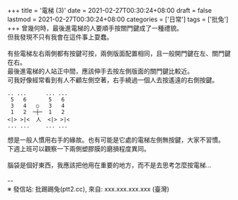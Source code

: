 +++
title = '電梯 (3)'
date = 2021-02-27T00:30:24+08:00
draft = false
lastmod = 2021-02-27T00:30:24+08:00
categories = ['日常']
tags = ['批兔']
+++
曾幾何時，最後進電梯的人要順手按關門鍵成了一種禮貌。<br>
但我發現不只有我會在這件事上耍蠢。<br>
<br>
有些電梯左右兩側都有按鍵可按，兩側版面配置相同，且一般開門鍵在左、關門鍵在右。<br>
最後進電梯的人站正中間，應該伸手去按左側版面的關門鍵比較近。<br>
可我好像經常看到有人不顧左側空著，右手繞過一個人去按遙遠的右側按鍵。<br>
```
.. ...      ... ...
 5   6       5   6
 3   4   ○   3   4
 1   2  ─┼─  1   2
<|> >|<  人  <|> >|< 
... ...     ... ...
```
想是一般人慣用右手的緣故。也有可能是它處的電梯左側無按鍵，大家不習慣。<br>
下週上班可以觀察一下兩側塑膠膜的磨損程度異同。<br>
<br>
腦袋是個好東西，我應該把他用在重要的地方，而不是去思考怎麼按電梯…<br>
<br>
--<br>
※ 發信站: 批踢踢兔(ptt2.cc), 來自: xxx.xxx.xxx.xxx (臺灣)<br>
